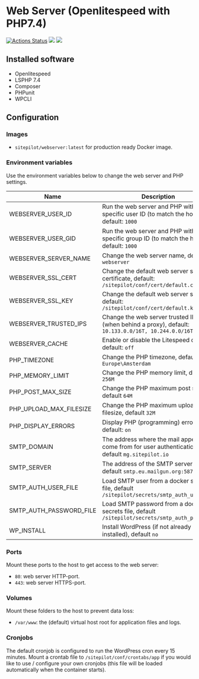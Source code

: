 # Web Server (Openlitespeed with PHP7.4)

[![Actions Status](https://github.com/sitepilot/webserver/workflows/deploy/badge.svg)](https://github.com/sitepilot/webserver/actions)
[![](https://images.microbadger.com/badges/version/sitepilot/webserver.svg)](https://cloud.docker.com/u/sitepilot/repository/docker/sitepilot/webserver)
[![](https://images.microbadger.com/badges/image/sitepilot/webserver.svg)](https://cloud.docker.com/u/sitepilot/repository/docker/sitepilot/webserver)

## Installed software
* Openlitespeed 
* LSPHP 7.4
* Composer
* PHPunit
* WPCLI
  
## Configuration

### Images
* `sitepilot/webserver:latest` for production ready Docker image.

### Environment variables
Use the environment variables below to change the web server and PHP settings.

| Name | Description|
|------|------------|
|WEBSERVER_USER_ID|Run the web server and PHP with a specific user ID (to match the host), default: `1000`|
|WEBSERVER_USER_GID|Run the web server and PHP with a specific group ID (to match the host), default: `1000`|
|WEBSERVER_SERVER_NAME|Change the web server name, default: `webserver`|
|WEBSERVER_SSL_CERT|Change the default web server ssl certificate, default: `/sitepilot/conf/cert/default.crt`|
|WEBSERVER_SSL_KEY|Change the default web server ssl key, default: `/sitepilot/conf/cert/default.key`| 
|WEBSERVER_TRUSTED_IPS|Change the web server trusted IPS (when behind a proxy), default: `10.133.0.0/16T, 10.244.0.0/16T`|
|WEBSERVER_CACHE|Enable or disable the Litespeed cache, default: `off`|
|PHP_TIMEZONE|Change the PHP timezone, default: `Europe\Amsterdam`|
|PHP_MEMORY_LIMIT|Change the PHP memory limit, default: `256M`|
|PHP_POST_MAX_SIZE|Change the PHP maximum post size, default `64M`|
|PHP_UPLOAD_MAX_FILESIZE|Change the PHP maximum upload filesize, default `32M`|
|PHP_DISPLAY_ERRORS|Display PHP (programming) errors, default: `on`|
|SMTP_DOMAIN|The address where the mail appears to come from for user authentication, default `mg.sitepilot.io`|
|SMTP_SERVER|The address of the SMTP server, default `smtp.eu.mailgun.org:587`|
|SMTP_AUTH_USER_FILE|Load SMTP user from a docker secrets file, default `/sitepilot/secrets/smtp_auth_user`|
|SMTP_AUTH_PASSWORD_FILE|Load SMTP password from a docker secrets file, default `/sitepilot/secrets/smtp_auth_password`|
|WP_INSTALL|Install WordPress (if not already installed), default `no`|

### Ports
Mount these ports to the host to get access to the web server:
* `80`: web server HTTP-port.
* `443`: web server HTTPS-port.

### Volumes
Mount these folders to the host to prevent data loss:
* `/var/www`: the (default) virtual host root for application files and logs.
  
### Cronjobs
The default cronjob is configured to run the WordPress cron every 15 minutes. Mount a crontab file to `/sitepilot/conf/crontabs/app` if you would like to use / configure your own cronjobs (this file will be loaded automatically when the container starts).